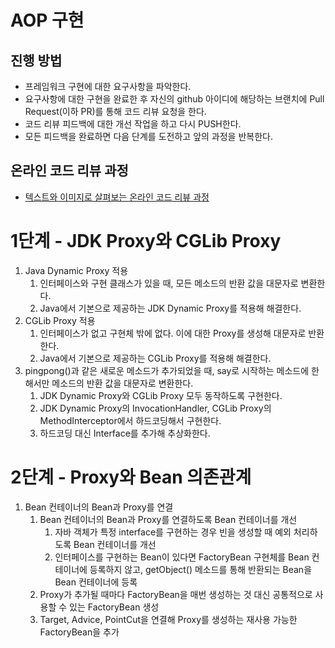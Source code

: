 # AOP 구현
## 진행 방법
* 프레임워크 구현에 대한 요구사항을 파악한다.
* 요구사항에 대한 구현을 완료한 후 자신의 github 아이디에 해당하는 브랜치에 Pull Request(이하 PR)를 통해 코드 리뷰 요청을 한다.
* 코드 리뷰 피드백에 대한 개선 작업을 하고 다시 PUSH한다.
* 모든 피드백을 완료하면 다음 단계를 도전하고 앞의 과정을 반복한다.

## 온라인 코드 리뷰 과정
* [텍스트와 이미지로 살펴보는 온라인 코드 리뷰 과정](https://github.com/next-step/nextstep-docs/tree/master/codereview)

# 1단계 - JDK Proxy와 CGLib Proxy
1. Java Dynamic Proxy 적용 
   1. 인터페이스와 구현 클래스가 있을 때, 모든 메소드의 반환 값을 대문자로 변환한다.
   2. Java에서 기본으로 제공하는 JDK Dynamic Proxy를 적용해 해결한다.
2. CGLib Proxy 적용
   1. 인터페이스가 없고 구현체 밖에 없다. 이에 대한 Proxy를 생성해 대문자로 반환한다.
   2. Java에서 기본으로 제공하는 CGLib Proxy를 적용해 해결한다.
3. pingpong()과 같은 새로운 메소드가 추가되었을 때, say로 시작하는 메소드에 한해서만 메소드의 반환 값을 대문자로 변환한다. 
   1. JDK Dynamic Proxy와 CGLib Proxy 모두 동작하도록 구현한다. 
   2. JDK Dynamic Proxy의 InvocationHandler, CGLib Proxy의 MethodInterceptor에서 하드코딩해서 구현한다.
   3. 하드코딩 대신 Interface를 추가해 추상화한다.

# 2단계 - Proxy와 Bean 의존관계
1. Bean 컨테이너의 Bean과 Proxy를 연결
   1. Bean 컨테이너의 Bean과 Proxy를 연결하도록 Bean 컨테이너를 개선
      1. 자바 객체가 특정 interface를 구현하는 경우 빈을 생성할 때 예외 처리하도록 Bean 컨테이너를 개선
      2. 인터페이스를 구현하는 Bean이 있다면 FactoryBean 구현체를 Bean 컨테이너에 등록하지 않고, getObject() 메소드를 통해 반환되는 Bean을 Bean 컨테이너에 등록
   2. Proxy가 추가될 때마다 FactoryBean을 매번 생성하는 것 대신 공통적으로 사용할 수 있는 FactoryBean 생성
   3. Target, Advice, PointCut을 연결해 Proxy를 생성하는 재사용 가능한 FactoryBean을 추가